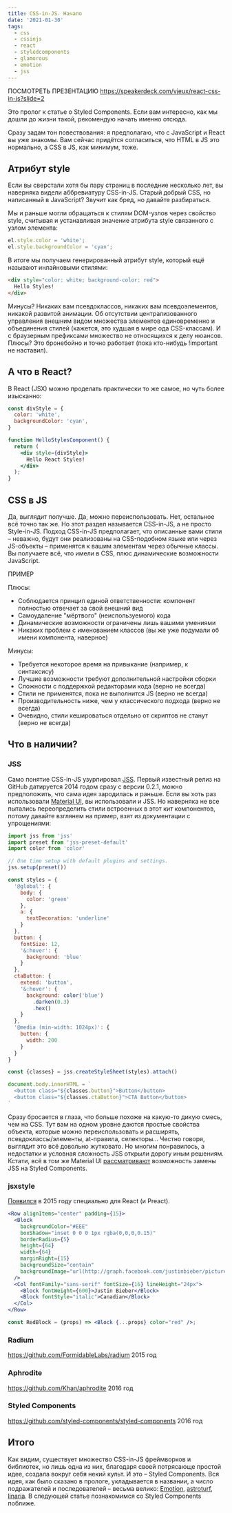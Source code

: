 ```yaml
---
title: CSS-in-JS. Начало
date: '2021-01-30'
tags:
  - css
  - cssinjs
  - react
  - styledcomponents
  - glamorous
  - emotion
  - jss
---
```


ПОСМОТРЕТЬ ПРЕЗЕНТАЦИЮ https://speakerdeck.com/vjeux/react-css-in-js?slide=2

Это пролог к статье о Styled Components. Если вам интересно, как мы дошли до жизни такой, рекомендую начать именно отсюда.

Сразу задам тон повествования: я предполагаю, что с JavaScript и React вы уже знакомы. Вам сейчас придётся согласиться, что HTML в JS это нормально, а CSS в JS, как минимум, тоже.

## Атрибут style

Если вы сверстали хотя бы пару страниц в последние несколько лет, вы наверняка видели аббревиатуру CSS-in-JS. Старый добрый CSS, но написанный в JavaScript? Звучит как бред, но давайте разбираться.

Мы и раньше могли обращаться к стилям DOM-узлов через свойство style, считывая и устанавливая значение атрибута style связанного с узлом элемента:

```javascript
el.style.color = 'white';
el.style.backgroundColor = 'cyan';
```

В итоге мы получаем генерированный атрибут style, который ещё называют инлайновыми стилями:

```html
<div style="color: white; background-color: red">
  Hello Styles!
</div>
```

Минусы? Никаких вам псевдоклассов, никаких вам псевдоэлементов, никакой развитой анимации. Об отсутствии централизованного управления внешним видом множества элементов единовременно и объединения стилей (кажется, это худшая в мире ода CSS-классам). И с браузерным префиксами множество не относящихся к делу нюансов. Плюсы? Это бронебойно и точно работает (пока кто-нибудь !important не наставил).

## А что в React?

В React (JSX) можно проделать практически то же самое, но чуть более изысканно:

```jsx
const divStyle = {
  color: 'white',
  backgroundColor: 'cyan',
}

function HelloStylesComponent() {
  return (
    <div style={divStyle}>
      Hello React Styles!
    </div>
  );
}
```

## CSS в JS

Да, выглядит получше. Да, можно переиспользовать. Нет, остальное всё точно так же. Но этот раздел называется CSS-in-JS, а не просто Style-in-JS. Подход CSS-in-JS предполагает, что описанные вами стили – неважно, будут они реализованы на CSS-подобном языке или через JS-объекты – применятся к вашим элементам через обычные классы. Вы получаете всё, что имели в CSS, плюс динамические возможности JavaScript.

ПРИМЕР

Плюсы:

- Соблюдается принцип единой ответственности: компонент полностью отвечает за свой внешний вид
- Самоудаление "мёртвого" (неиспользуемого) кода
- Динамические возможности ограничены лишь вашими умениями
- Никаких проблем с именованием классов (вы же уже подумали об имени компонента, наверное)

Минусы:

- Требуется некоторое время на привыкание (например, к синтаксису)
- Лучшие возможности требуют дополнительной настройки сборки
- Сложности с поддержкой редакторами кода (верно не всегда)
- Стили не применятся, пока не выполнится JS (верно не всегда)
- Производительность ниже, чем у классического подхода (верно не всегда)
- Очевидно, стили кешироваться отдельно от скриптов не станут (верно не всегда)

## Что в наличии?

### JSS

Само понятие CSS-in-JS узурпировал [JSS](cssinjs.org). Первый известный релиз на GitHub датируется 2014 годом сразу с версии 0.2.1, можно предположить, что сама идея зародилась и раньше. Если вы хоть раз использовали [Material UI](https://material-ui.com/), вы использовали и JSS. Но наверняка не все пытались переопределить стили встроенных в этот кит компонентов, потому давайте взглянем на пример, взят из документации с упрощениями:

```javascript
import jss from 'jss'
import preset from 'jss-preset-default'
import color from 'color'

// One time setup with default plugins and settings.
jss.setup(preset())

const styles = {
  '@global': {
    body: {
      color: 'green'
    },
    a: {
      textDecoration: 'underline'
    }
  },
  button: {
    fontSize: 12,
    '&:hover': {
      background: 'blue'
    }
  },
  ctaButton: {
    extend: 'button',
    '&:hover': {
      background: color('blue')
        .darken(0.3)
        .hex()
    }
  },
  '@media (min-width: 1024px)': {
    button: {
      width: 200
    }
  }
}

const {classes} = jss.createStyleSheet(styles).attach()

document.body.innerHTML = `
  <button class="${classes.button}">Button</button>
  <button class="${classes.ctaButton}">CTA Button</button>
`
```

Сразу бросается в глаза, что больше похоже на какую-то дикую смесь, чем на CSS. Тут вам на одном уровне даются простые свойства объекта, которые можно переиспользовать и расширять, псевдоклассы/элементы, at-правила, селекторы... Честно говоря, выглядит это всё довольно жутковато. Но многим понравилось, а недостатки и условная сложность JSS открыли дорогу иным решениям. Кстати, всё в том же Material UI [рассматривают](https://github.com/mui-org/material-ui/issues/20012) возможность замены JSS на Styled Components.

### jsxstyle

[Появился](https://github.com/jsxstyle/jsxstyle) в 2015 году специально для React (и Preact). 

```jsx
<Row alignItems="center" padding={15}>
  <Block
    backgroundColor="#EEE"
    boxShadow="inset 0 0 0 1px rgba(0,0,0,0.15)"
    borderRadius={5}
    height={64}
    width={64}
    marginRight={15}
    backgroundSize="contain"
    backgroundImage="url(http://graph.facebook.com/justinbieber/picture?type=large)"
  />
  <Col fontFamily="sans-serif" fontSize={16} lineHeight="24px">
    <Block fontWeight={600}>Justin Bieber</Block>
    <Block fontStyle="italic">Canadian</Block>
  </Col>
</Row>
```


```jsx
const RedBlock = (props) => <Block {...props} color="red" />;
```


### Radium

https://github.com/FormidableLabs/radium 2015 год

### Aphrodite

https://github.com/Khan/aphrodite 2016 год

### Styled Components

https://github.com/styled-components/styled-components 2016 год

## Итого

Как видим, существует множество CSS-in-JS фреймворков и библиотек, но лишь одна из них, благодаря своей потрясающе простой идее, создала вокруг себя некий культ. И это – Styled Components. Вся идея, как было сказано в прологе, укладывается в названии, а число подражателей и последователей – весьма велико: [Emotion](https://emotion.sh/), [astroturf](https://github.com/4Catalyzer/astroturf), [linaria](https://linaria.dev/). В следующей статье познакомимся со Styled Components поближе.